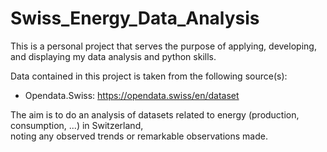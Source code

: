 # Swiss_Energy_Data_Analysis

This is a personal project that serves the purpose of applying, developing, and displaying my data analysis and python skills.

Data contained in this project is taken from the following source(s):  
  - Opendata.Swiss: https://opendata.swiss/en/dataset

The aim is to do an analysis of datasets related to energy (production, consumption, ...) in Switzerland,  
noting any observed trends or remarkable observations made.
